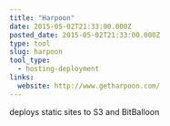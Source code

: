 ```yaml
---
title: "Harpoon"
date: 2015-05-02T21:33:00.000Z
posted_date: 2015-05-02T21:33:00.000Z
type: tool
slug: harpoon
tool_type: 
  - hosting-deployment
links:
  website: http://www.getharpoon.com/
---
```

deploys static sites to S3 and BitBalloon




